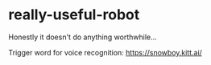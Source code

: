 # really-useful-robot
Honestly it doesn't do anything worthwhile... 


Trigger word for voice recognition:
https://snowboy.kitt.ai/